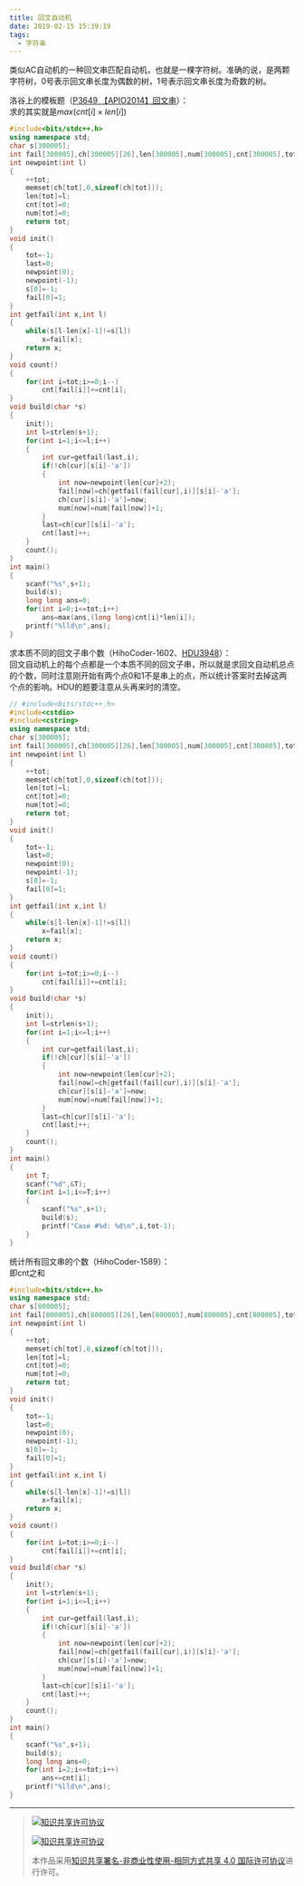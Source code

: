```yaml
---
title: 回文自动机
date: 2019-02-15 15:39:19
tags: 
  - 字符串
---
```


类似AC自动机的一种回文串匹配自动机，也就是一棵字符树。准确的说，是两颗字符树，0号表示回文串长度为偶数的树，1号表示回文串长度为奇数的树。

洛谷上的模板题（[P3649 【APIO2014】回文串](https://www.luogu.org/problemnew/show/P3649)）：  
求的其实就是$max(cnt[i] \times len[i])$
```cpp
#include<bits/stdc++.h>
using namespace std;
char s[300005];
int fail[300005],ch[300005][26],len[300005],num[300005],cnt[300005],tot,last;
int newpoint(int l)
{
	++tot;
	memset(ch[tot],0,sizeof(ch[tot]));
	len[tot]=l;
	cnt[tot]=0;
	num[tot]=0;
	return tot;
}
void init()
{
	tot=-1;
	last=0;
	newpoint(0);
	newpoint(-1);
	s[0]=-1;
	fail[0]=1;
}
int getfail(int x,int l)
{
	while(s[l-len[x]-1]!=s[l])
		x=fail[x];
	return x;
}
void count()
{
	for(int i=tot;i>=0;i--)
		cnt[fail[i]]+=cnt[i];
}
void build(char *s)
{
	init();
	int l=strlen(s+1);
	for(int i=1;i<=l;i++)
	{
		int cur=getfail(last,i);
		if(!ch[cur][s[i]-'a'])
		{
			int now=newpoint(len[cur]+2);
			fail[now]=ch[getfail(fail[cur],i)][s[i]-'a'];
			ch[cur][s[i]-'a']=now;
			num[now]=num[fail[now]]+1;
		}
		last=ch[cur][s[i]-'a'];
		cnt[last]++;
	}
	count();
}
int main()
{
	scanf("%s",s+1);
	build(s);
	long long ans=0;
	for(int i=0;i<=tot;i++)
		ans=max(ans,(long long)cnt[i]*len[i]);
	printf("%lld\n",ans);
}
```

求本质不同的回文子串个数（HihoCoder-1602、[HDU3948](http://acm.hdu.edu.cn/showproblem.php?pid=3948)）：  
回文自动机上的每个点都是一个本质不同的回文子串，所以就是求回文自动机总点的个数，同时注意刚开始有两个点0和1不是串上的点，所以统计答案时去掉这两个点的影响。HDU的题要注意从头再来时的清空。
```cpp
// #include<bits/stdc++.h>
#include<cstdio>
#include<cstring>
using namespace std;
char s[300005];
int fail[300005],ch[300005][26],len[300005],num[300005],cnt[300005],tot,last;
int newpoint(int l)
{
	++tot;
	memset(ch[tot],0,sizeof(ch[tot]));
	len[tot]=l;
	cnt[tot]=0;
	num[tot]=0;
	return tot;
}
void init()
{
	tot=-1;
	last=0;
	newpoint(0);
	newpoint(-1);
	s[0]=-1;
	fail[0]=1;
}
int getfail(int x,int l)
{
	while(s[l-len[x]-1]!=s[l])
		x=fail[x];
	return x;
}
void count()
{
	for(int i=tot;i>=0;i--)
		cnt[fail[i]]+=cnt[i];
}
void build(char *s)
{
	init();
	int l=strlen(s+1);
	for(int i=1;i<=l;i++)
	{
		int cur=getfail(last,i);
		if(!ch[cur][s[i]-'a'])
		{
			int now=newpoint(len[cur]+2);
			fail[now]=ch[getfail(fail[cur],i)][s[i]-'a'];
			ch[cur][s[i]-'a']=now;
			num[now]=num[fail[now]]+1;
		}
		last=ch[cur][s[i]-'a'];
		cnt[last]++;
	}
	count();
}
int main()
{
	int T;
	scanf("%d",&T);
	for(int i=1;i<=T;i++)
	{
		scanf("%s",s+1);
		build(s);
		printf("Case #%d: %d\n",i,tot-1);
	}
}
```

统计所有回文串的个数（HihoCoder-1589）：  
即cnt之和
```cpp
#include<bits/stdc++.h>
using namespace std;
char s[800005];
int fail[800005],ch[800005][26],len[800005],num[800005],cnt[800005],tot,last;
int newpoint(int l)
{
	++tot;
	memset(ch[tot],0,sizeof(ch[tot]));
	len[tot]=l;
	cnt[tot]=0;
	num[tot]=0;
	return tot;
}
void init()
{
	tot=-1;
	last=0;
	newpoint(0);
	newpoint(-1);
	s[0]=-1;
	fail[0]=1;
}
int getfail(int x,int l)
{
	while(s[l-len[x]-1]!=s[l])
		x=fail[x];
	return x;
}
void count()
{
	for(int i=tot;i>=0;i--)
		cnt[fail[i]]+=cnt[i];
}
void build(char *s)
{
	init();
	int l=strlen(s+1);
	for(int i=1;i<=l;i++)
	{
		int cur=getfail(last,i);
		if(!ch[cur][s[i]-'a'])
		{
			int now=newpoint(len[cur]+2);
			fail[now]=ch[getfail(fail[cur],i)][s[i]-'a'];
			ch[cur][s[i]-'a']=now;
			num[now]=num[fail[now]]+1;
		}
		last=ch[cur][s[i]-'a'];
		cnt[last]++;
	}
	count();
}
int main()
{
	scanf("%s",s+1);
	build(s);
	long long ans=0;
	for(int i=2;i<=tot;i++)
		ans+=cnt[i];
	printf("%lld\n",ans);
}
```

------------

> [![知识共享许可协议](https://res.zhangkai.xin/pic/license/BY-NC-SA_80x15.png)](https://creativecommons.org/licenses/by-nc-sa/4.0/deed.zh)
> 
> [![知识共享许可协议](https://res.zhangkai.xin/pic/license/BY-NC-SA_88x31.png)](https://creativecommons.org/licenses/by-nc-sa/4.0/deed.zh)
> 
> 本作品采用[知识共享署名-非商业性使用-相同方式共享 4.0 国际许可协议](https://creativecommons.org/licenses/by-nc-sa/4.0/deed.zh)进行许可。